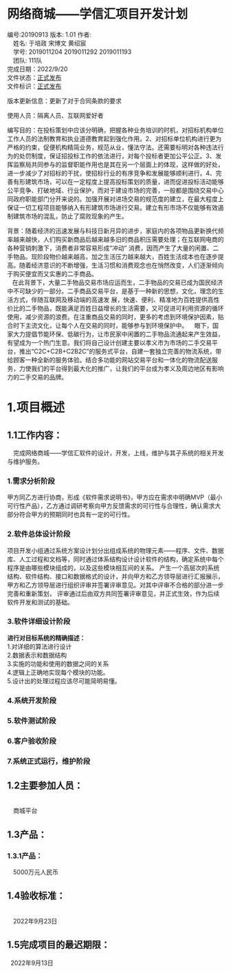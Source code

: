 # 网络商城——学信汇项目开发计划 #
编号:20190913
版本: 1.01 
作者:  
&emsp;姓名: 于培政 宋博文 黄绍宸  
&emsp;学号: 2019011204 2019011292 2019011193  
&emsp;团队: 111队  
完成日期：2022/9/20  
文件状态：<u>正式发布</u>  
文件标识：<u>正式发布</u> 
  
版本更新信息：更新了对于合同条款的要求  
   
使用人员：隔离人员、互联网爱好者    

编写目的：在投标策划中应该分明确，把握各种业务培训的时机，对招标机构单位工作人员的法制教育和执业道德教育起到强化作用。2、对招标单位机构进行更为严格的约束，促便机构精简业务，规范从业，懂法守法。还需要标明对各种违法行为的处罚制度，保证招投标工作的依法进行，对每个投标者更加公平公正。3、发挥监察局共同参与的监督职能作用也是其在另一个层面上的体现，这样做的好处，进一步减少了对招标的干扰，使招标行业的有序竞争和发展能够顺利进行。4、完善有形建筑市场，可以在一定程度上提高投标策划的质量，进而促进投标活动能够公平竞争、打破地域、行业保护，而对于建设市场的完善，一般都是围绕交易中心同政府职能部门分开来说的。加强开展对进场交易的规范度的建立，在最大程度上保证一切工程项目能够纳入有形建筑市场进行交易。建立有形市场不仅能够有效遏制建筑市场的混乱，防止了腐败现象的产生。
 
 
背景：随着经济的迅速发展与科技日新月异的进步，家庭内的各项物品更新换代频率越来越快，人们购买新商品后越来越多旧的商品积压需要处理；在互联网电商的各种营销刺激下，消费者非常容易形成“冲动” 消费，因而产生了大量的闲置、二手物品。现阶段物价越来越高，加之生活压力越来越大，百姓生活成本也在逐步提高。随着经济意识的不断增强，生活习惯和消费观念也在悄然改变，人们逐渐倾向于购买便宜而又实惠的二手商品。  
   在此背景下，大量二手物品交易市场应运而生，二手物品的交易已成为国民经济中不可缺少的一部分。二手商品交易平台，是基于一种新的思想，文化，理念的生活方式，伴随互联网及移动端的高速发 展，快速、便利、精准地为百姓提供高性价比的二手物品，既能满足百姓日益增长的生活需要，又可促进可利用资源的循环使用，减少资源的浪费。在注重商品交易的同时，更多的考虑到环境保护因素，贴合时下主流文化，让每个人在交易的同时，能够参与到环境保护中。 
   眼下，国家大力提倡节能环保、低碳行为，让市民家中闲置的二手物品流通起来产生效益，有望成为一个热门生意。我们将自己设计创建主要以孝义市为市场的二手交易平台，推出“C2C+C2B+C2B2C”的服务式平台，自建一套独立完善的物流系统，带给顾客一种全新的服务体验。结合多功能的网站交易平台和一体化的物流配送服务，力使我们的平台得到最大化的推广，让我们的平台成为孝义及周边地区有影响力的二手交易的品牌。 
  
 # 1.项目概述  
 
 ## 1.1工作内容：  
 
 &emsp;完成网络商城——学信汇软件的设计，开发，上线，维护与其子系统的相关开发与维护服务。
 ### 1.需求分析阶段  
 
 甲方同乙方进行协商，形成《软件需求说明书》，甲方应在需求中明确MVP（最小可行性产品），乙方通过调研考察向甲方反馈需求的可行性与合理性，确认需求大部分符合甲方的预期同时也具有一定的可行性。
 ### 2.软件总体设计阶段  
 
 项目开发小组通过系统方案设计划分出组成系统的物理元素——程序、文件、数据库、人工过程和文档等，同时通过体系结构设计设计软件的结构，确定系统中每个程序是由哪些模块组成的，以及这些模块相互间的关系。
 产生一个高层次的系统结构、软件结构、接口和数据格式的设计，并向甲方和乙方领导层进行汇报展示，甲方和乙方领导层进行组织评审并签署评审意见。对其中评审不合格的部分进一步完善和重新策划，
 评审通过后由双方共同签署评审意见，并正式生效，作为后续软件开发和测试的基础。 
 ### 3.软件详细设计阶段  
 
 **进行对目标系统的精确描述：**   
 1.对详细的算法进行设计  
 2.数据表示和数据结构  
 3.实施的功能和使用的数据之间的关系  
 4.逻辑上正确地实现每个模块的功能。  
 5.设计出的处理过程应该尽可能简明易懂。
 ### 4.系统开发阶段  
 
 ### 5.软件测试阶段  
 
 ### 6.客户验收阶段    
 
 ### 7.系统正式运行，维护阶段  
 

 ## 1.2主要参加人员：  
      
 &emsp;商城平台  
 ## 1.3产品：  
   
### 1.3.1产品：  
  
 &emsp;5000万元人民币  
 ## 1.4验收标准：  
    
 &emsp;2022年9月23日  
 ## 1.5完成项目的最迟期限：  
 
   2022年9月13日    
